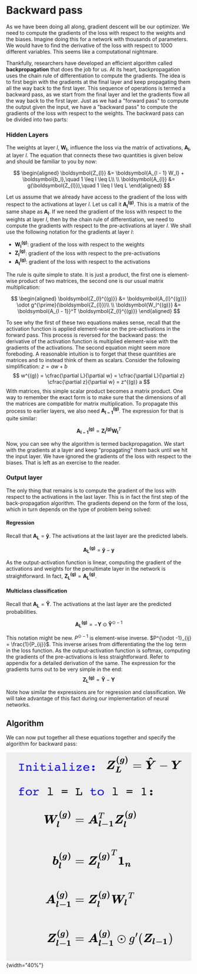 # Backward pass

As we have been doing all along, gradient descent will be our optimizer. We need to compute the gradients of the loss with respect to the weights and the biases. Imagine doing this for a network with thousands of parameters. We would have to find the derivative of the loss with respect to $1000$ different variables. This seems like a computational nightmare.

Thankfully, researchers have developed an efficient algorithm called **backpropagation** that does the job for us. At its heart, backpropagation uses the chain rule of differentiation to compute the gradients. The idea is to first begin with the gradients at the final layer and keep propagating them all the way back to the first layer. This sequence of operations is termed a backward pass, as we start from the final layer and let the gradients flow all the way back to the first layer. Just as we had a "forward pass" to compute the output given the input, we have a "backward pass" to compute the gradients of the loss with respect to the weights. The backward pass can be divided into two parts:



### Hidden Layers

The weights at layer $l$, $\boldsymbol{W_{l}}$, influence the loss via the matrix of activations, $\boldsymbol{A_{l}}$, at layer $l$. The equation that connects these two quantities is given below and should be familiar to you by now:


$$
\begin{aligned}
\boldsymbol{Z_{l}} &= \boldsymbol{A_{l - 1} W_l} + \boldsymbol{b_l},\quad 1 \leq l \leq L\\ \\
\boldsymbol{A_{l}} &= g(\boldsymbol{Z_{l}}),\quad 1 \leq l \leq L
\end{aligned}
$$

Let us assume that we already have access to the gradient of the loss with respect to the activations at layer $l$. Let us call it $\boldsymbol{A_{l}^{(g)}}$. This is a matrix of the same shape as $\boldsymbol{A_{l}}$. If we need the gradient of the loss with respect to the weights at layer $l$, then by the chain rule of differentiation, we need to compute the gradients with respect to the pre-activations at layer $l$. We shall use the following notation for the gradients at layer $l$:



- $\boldsymbol{W_{l}^{(g)}}$: gradient of the loss with respect to the weights
- $\boldsymbol{Z_{l}^{(g)}}$: gradient of the loss with respect to the pre-activations
- $\boldsymbol{A_{l}^{(g)}}$: gradient of the loss with respect to the activations



The rule is quite simple to state. It is just a product, the first one is element-wise product of two matrices, the second one is our usual matrix multiplication:


$$
\begin{aligned}
\boldsymbol{Z_{l}^{(g)}} &= \boldsymbol{A_{l}^{(g)}} \odot g^{\prime}(\boldsymbol{Z_{l}})\\ \\
\boldsymbol{W_l^{(g)}} &= \boldsymbol{A_{l - 1}}^T \boldsymbol{Z_{l}^{(g)}}
\end{aligned}
$$



To see why the first of these two equations makes sense, recall that the activation function is applied element-wise on the pre-activations in the forward pass. This process is reversed for the backward pass: the derivative of the activation function is multiplied element-wise with the gradients of the activations. The second equation might seem more foreboding. A reasonable intuition is to forget that these quantities are matrices and to instead think of them as scalars. Consider the following simplification: $z = aw + b$
$$
w^{(g)} = \cfrac{\partial L}{\partial w} = \cfrac{\partial L}{\partial z} \cfrac{\partial z}{\partial w} = z^{(g)} a
$$
With matrices, this simple scalar product becomes a matrix product. One way to remember the exact form is to make sure that the dimensions of all the matrices are compatible for matrix multiplication. To propagate this process to earlier layers, we also need $\boldsymbol{A_{l - 1}^{(g)}}$. The expression for that is quite similar:


$$
\boldsymbol{A_{l - 1}^{(g)}} = \boldsymbol{Z_{l}^{(g)}} \boldsymbol{W_{l}}^T
$$


Now, you can see why the algorithm is termed backpropagation. We start with the gradients at a layer and keep "propagating" them back until we hit the input layer. We have ignored the gradients of the loss with respect to the biases. That is left as an exercise to the reader.



### Output layer

The only thing that remains is to compute the gradient of the loss with respect to the activations in the last layer. This is in fact the first step of the back-propagation algorithm. The gradients depend on the form of the loss, which in turn depends on the type of problem being solved:



#### Regression

Recall that $\boldsymbol{A_L} = \boldsymbol{\hat{y}}$. The activations at the last layer are the predicted labels.


$$
\boldsymbol{A_L^{(g)}} = \boldsymbol{\hat{y}} - \boldsymbol{y}
$$


As the output-activation function is linear, computing the gradient of the activations and weights for the penultimate layer in the network is straightforward. In fact, $\boldsymbol{Z_{L}^{(g)}} = \boldsymbol{A_L^{(g)}}$.



#### Multiclass classification

Recall that $\boldsymbol{A_L} = \boldsymbol{\hat{Y}}$. The activations at the last layer are the predicted probabilities.


$$
\boldsymbol{A_L^{(g)}} = - \boldsymbol{Y} \odot \boldsymbol{\hat{Y}}^{\odot -1}
$$


This notation might be new. $P^{\odot -1}$ is element-wise inverse. $P^{\odot -1}_{ij} = \frac{1}{P_{ij}}$. This inverse arises from differentiating the the $\log$ term in the loss function. As the output-activation function is softmax, computing the gradients of the pre-activations is less straightforward. Refer to appendix for a detailed derivation of the same. The expression for the gradients turns out to be very simple in the end:
$$
\boldsymbol{Z_L^{(g)}} = \boldsymbol{\hat{Y}} - \boldsymbol{Y}
$$

Note how similar the expressions are for regression and classification. We will take advantage of this fact during our implementation of neural networks.



## Algorithm

We can now put together all these equations together and specify the algorithm for backward pass:

![](../assets/images/img_20.png){width="40%"}
